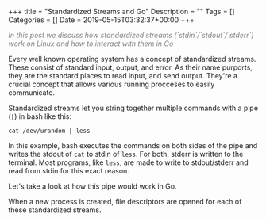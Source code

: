 +++
title = "Standardized Streams and Go"
Description = ""
Tags = []
Categories = []
Date = 2019-05-15T03:32:37+00:00
+++


<span style="color:grey;font-style: italic;font-size: 14px">
In this post we discuss how standardized streams (`stdin`/`stdout`/`stderr`) work on Linux and how to interact with them in Go
</span>

Every well known operating system has a concept of standardized streams. These consist of standard input, output, and error. As their name purports, they are the standard places to read input, and send output. They're a crucial concept that allows various running procceses to easily communicate.

Standardized streams let you string together multiple commands with a pipe (`|`) in bash like this:

`cat /dev/urandom | less `

In this example, bash executes the commands on both sides of the pipe and writes the stdout of `cat` to stdin of `less`. For both, stderr is written to the terminal. Most programs, like `less`, are made to write to stdout/stderr and read from stdin for this exact reason.

Let's take a look at how this pipe would work in Go.



When a new process is created, file descriptors are opened for each of these standardized streams.